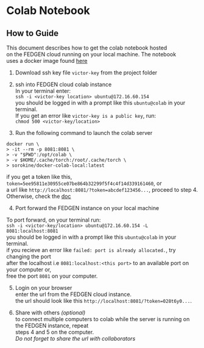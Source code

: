 # Colab Notebook

## How to Guide  
This document describes how to get the colab notebook hosted  
on the FEDGEN cloud running on your local machine. The notebook  
uses a docker image found [here](https://hub.docker.com/r/sorokine/docker-colab-local "docker image")  

1. Download ssh key file ```victor-key``` from the project folder  

2. ssh into FEDGEN cloud colab instance  
In your terminal enter:  
```ssh -i <victor-key location> ubuntu@172.16.60.154```  
you should be logged in with a prompt like this ```ubuntu@colab``` in your terminal.  
If you get an error like ```victor-key is a public key```, run:  
```chmod 500 <victor-key/location>```      

3. Run the following command to launch the colab server  
~~~
docker run \
> -it --rm -p 8081:8081 \
> -v "$PWD":/opt/colab \
> -v $HOME/.cache/torch:/root/.cache/torch \
> sorokine/docker-colab-local:latest
~~~  
if you get a token like this, ```token=5ee95811e30955ce07be864b32299f5f4c4f14d339161460```,  or  
a url like ```http://localhost:8081/?token=abcdef123456...```, proceed to step 4.  
Otherwise, check the [doc](https://hub.docker.com/r/sorokine/docker-colab-local "help")  

4. Port forward the FEDGEN instance on your local machine  

To port forward, on your terminal run:  
```ssh -i <victor-key/location> ubuntu@172.16.60.154 -L 8081:localhost:8081```  
you should be logged in with a prompt like this ```ubuntu@colab``` in your terminal.  
if you recieve an error like ```failed: port is already allocated.```, try changing the port  
after the localhost i.e ```8081:localhost:<this port>``` to an available port on your computer or,  
free the port ```8081``` on your computer.

5. Login on your browser  
enter the url from the FEDGEN cloud instance.  
the url should look like this ```http://localhost:8081/?token=028t6y0...```.  

6. Share with others *(optional)*  
to connect multiple computers to colab while the server is running on the FEDGEN instance, repeat  
steps 4 and 5 on the computer.  
*Do not forget to share the url with collaborators*  


  

